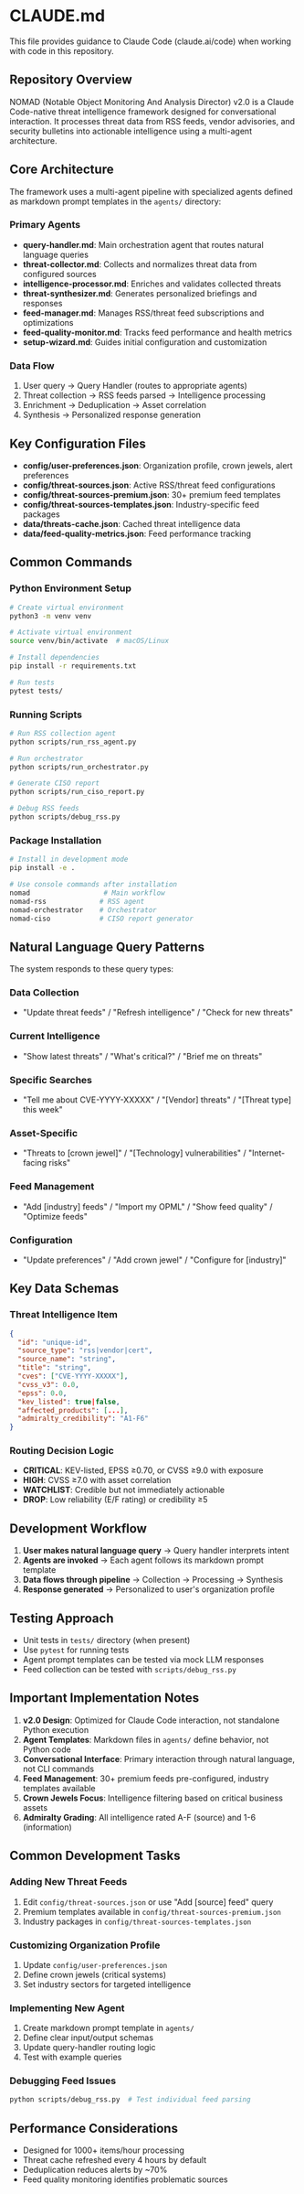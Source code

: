 # CLAUDE.md

This file provides guidance to Claude Code (claude.ai/code) when working with code in this repository.

## Repository Overview

NOMAD (Notable Object Monitoring And Analysis Director) v2.0 is a Claude Code-native threat intelligence framework designed for conversational interaction. It processes threat data from RSS feeds, vendor advisories, and security bulletins into actionable intelligence using a multi-agent architecture.

## Core Architecture

The framework uses a multi-agent pipeline with specialized agents defined as markdown prompt templates in the `agents/` directory:

### Primary Agents
- **query-handler.md**: Main orchestration agent that routes natural language queries
- **threat-collector.md**: Collects and normalizes threat data from configured sources
- **intelligence-processor.md**: Enriches and validates collected threats
- **threat-synthesizer.md**: Generates personalized briefings and responses
- **feed-manager.md**: Manages RSS/threat feed subscriptions and optimizations
- **feed-quality-monitor.md**: Tracks feed performance and health metrics
- **setup-wizard.md**: Guides initial configuration and customization

### Data Flow
1. User query → Query Handler (routes to appropriate agents)
2. Threat collection → RSS feeds parsed → Intelligence processing
3. Enrichment → Deduplication → Asset correlation
4. Synthesis → Personalized response generation

## Key Configuration Files

- **config/user-preferences.json**: Organization profile, crown jewels, alert preferences
- **config/threat-sources.json**: Active RSS/threat feed configurations
- **config/threat-sources-premium.json**: 30+ premium feed templates
- **config/threat-sources-templates.json**: Industry-specific feed packages
- **data/threats-cache.json**: Cached threat intelligence data
- **data/feed-quality-metrics.json**: Feed performance tracking

## Common Commands

### Python Environment Setup
```bash
# Create virtual environment
python3 -m venv venv

# Activate virtual environment
source venv/bin/activate  # macOS/Linux

# Install dependencies
pip install -r requirements.txt

# Run tests
pytest tests/
```

### Running Scripts
```bash
# Run RSS collection agent
python scripts/run_rss_agent.py

# Run orchestrator
python scripts/run_orchestrator.py

# Generate CISO report
python scripts/run_ciso_report.py

# Debug RSS feeds
python scripts/debug_rss.py
```

### Package Installation
```bash
# Install in development mode
pip install -e .

# Use console commands after installation
nomad                  # Main workflow
nomad-rss             # RSS agent
nomad-orchestrator    # Orchestrator
nomad-ciso            # CISO report generator
```

## Natural Language Query Patterns

The system responds to these query types:

### Data Collection
- "Update threat feeds" / "Refresh intelligence" / "Check for new threats"

### Current Intelligence
- "Show latest threats" / "What's critical?" / "Brief me on threats"

### Specific Searches
- "Tell me about CVE-YYYY-XXXXX" / "[Vendor] threats" / "[Threat type] this week"

### Asset-Specific
- "Threats to [crown jewel]" / "[Technology] vulnerabilities" / "Internet-facing risks"

### Feed Management
- "Add [industry] feeds" / "Import my OPML" / "Show feed quality" / "Optimize feeds"

### Configuration
- "Update preferences" / "Add crown jewel" / "Configure for [industry]"

## Key Data Schemas

### Threat Intelligence Item
```json
{
  "id": "unique-id",
  "source_type": "rss|vendor|cert",
  "source_name": "string",
  "title": "string",
  "cves": ["CVE-YYYY-XXXXX"],
  "cvss_v3": 0.0,
  "epss": 0.0,
  "kev_listed": true|false,
  "affected_products": [...],
  "admiralty_credibility": "A1-F6"
}
```

### Routing Decision Logic
- **CRITICAL**: KEV-listed, EPSS ≥0.70, or CVSS ≥9.0 with exposure
- **HIGH**: CVSS ≥7.0 with asset correlation
- **WATCHLIST**: Credible but not immediately actionable
- **DROP**: Low reliability (E/F rating) or credibility ≥5

## Development Workflow

1. **User makes natural language query** → Query handler interprets intent
2. **Agents are invoked** → Each agent follows its markdown prompt template
3. **Data flows through pipeline** → Collection → Processing → Synthesis
4. **Response generated** → Personalized to user's organization profile

## Testing Approach

- Unit tests in `tests/` directory (when present)
- Use `pytest` for running tests
- Agent prompt templates can be tested via mock LLM responses
- Feed collection can be tested with `scripts/debug_rss.py`

## Important Implementation Notes

1. **v2.0 Design**: Optimized for Claude Code interaction, not standalone Python execution
2. **Agent Templates**: Markdown files in `agents/` define behavior, not Python code
3. **Conversational Interface**: Primary interaction through natural language, not CLI commands
4. **Feed Management**: 30+ premium feeds pre-configured, industry templates available
5. **Crown Jewels Focus**: Intelligence filtering based on critical business assets
6. **Admiralty Grading**: All intelligence rated A-F (source) and 1-6 (information)

## Common Development Tasks

### Adding New Threat Feeds
1. Edit `config/threat-sources.json` or use "Add [source] feed" query
2. Premium templates available in `config/threat-sources-premium.json`
3. Industry packages in `config/threat-sources-templates.json`

### Customizing Organization Profile
1. Update `config/user-preferences.json`
2. Define crown jewels (critical systems)
3. Set industry sectors for targeted intelligence

### Implementing New Agent
1. Create markdown prompt template in `agents/`
2. Define clear input/output schemas
3. Update query-handler routing logic
4. Test with example queries

### Debugging Feed Issues
```bash
python scripts/debug_rss.py  # Test individual feed parsing
```

## Performance Considerations

- Designed for 1000+ items/hour processing
- Threat cache refreshed every 4 hours by default
- Deduplication reduces alerts by ~70%
- Feed quality monitoring identifies problematic sources